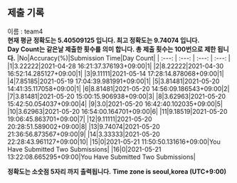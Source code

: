 


  
## 제출 기록  
이름 : team4  
**현재 평균 정확도는 5.40509125 입니다. 최고 정확도는 9.74074 입니다.**  
**Day Count는 같은날 제출한 횟수를 의미 합니다. 총 제출 횟수는 100번으로 제한 됩니다.**
|No|Accuracy(%)|Submission Time|Day Count|
| :---: | :---: | :---: | :---: |
|1|3.22222|2021-04-28 16:21:37.376193+09:00|1|
|2|8.22222|2021-04-30 16:52:14.285127+09:00|1|
|3|9.11111|2021-05-14 17:28:14.878068+09:00|1|
|4|7.85185|2021-05-19 17:04:39.981991+09:00|1|
|5|3.81481|2021-05-20 14:41:35.117058+09:00|1|
|6|8.81481|2021-05-20 14:56:09.186543+09:00|2|
|7|3.81481|2021-05-20 15:00:15.906938+09:00|3|
|8|3.62963|2021-05-20 15:42:50.054037+09:00|4|
|9|3.0|2021-05-20 16:42:40.102035+09:00|5|
|10|3.62963|2021-05-20 16:54:00.164701+09:00|6|
|11|9.18519|2021-05-20 19:06:45.863701+09:00|7|
|12|9.11111|2021-05-20 20:28:51.589002+09:00|8|
|13|9.74074|2021-05-20 21:36:56.873567+09:00|9|
|14|3.33333|2021-05-20 22:28:43.961127+09:00|10|
|15|0|2021-05-21 11:50:50.131616+09:00|You Have Submitted Two Submissions|
|16|0|2021-05-21 13:22:08.665295+09:00|You Have Submitted Two Submissions|


**정확도는 소숫점 5자리 까지 출력됩니다.**
**Time zone is seoul,korea (UTC+9:00)**
